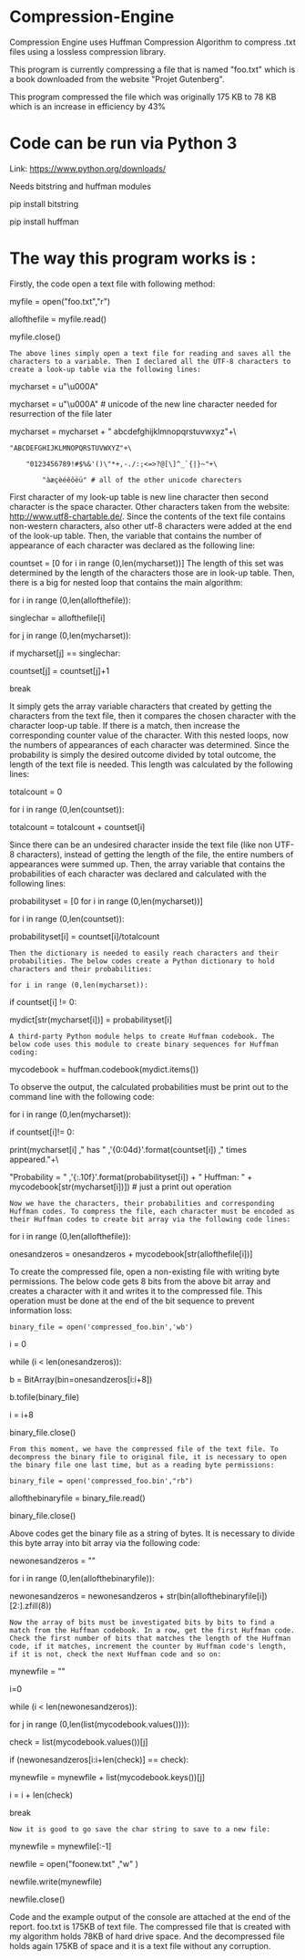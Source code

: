 # Compression-Engine
Compression Engine uses Huffman Compression Algorithm to compress .txt files using a lossless compression library. 

This program is currently compressing a file that is named "foo.txt" which is a book downloaded from the website "Projet Gutenberg".  

This program compressed the file which was originally 175 KB to 78 KB which is an increase in efficiency by 43%


# Code can be run via Python 3

Link: https://www.python.org/downloads/

Needs bitstring and huffman modules

pip install bitstring

pip install huffman

# The way this program works is :


Firstly, the code open a text file with following method:

myfile = open("foo.txt","r") 

allofthefile = myfile.read() 

myfile.close() 
	
	The above lines simply open a text file for reading and saves all the characters to a variable. Then I declared all the UTF-8 characters to create a look-up table via the following lines:
mycharset = u"\u000A"

mycharset = u"\u000A" # unicode of the new line character needed for resurrection of the file later

mycharset = mycharset + " abcdefghijklmnopqrstuvwxyz"+\

    "ABCDEFGHIJKLMNOPQRSTUVWXYZ"+\
    
        "0123456789!#$%&'()\"*+,-./:;<=>?@[\]^_`{|}~"+\
	
            "àæçèéêôëü" # all of the other unicode charecters
	    
First character of my look-up table is new line character then second character is the space character. Other characters taken from the website: http://www.utf8-chartable.de/. Since the contents of the text file contains non-western characters, also other utf-8 characters were added at the end of the look-up table. Then, the variable that contains the number of appearance of each character was declared as the following line:

 countset = [0 for i in range (0,len(mycharset))]
	The length of this set was determined by the length of the characters those are in look-up table. Then, there is a big for nested loop that contains the main algorithm:
	
for i in range (0,len(allofthefile)):

singlechar = allofthefile[i]

for j in range (0,len(mycharset)):

if mycharset[j] == singlechar:

countset[j] = countset[j]+1

break

It simply gets the array variable characters that created by getting the characters from the text file, then it compares the chosen character with the character loop-up table. If there is a match, then increase the corresponding counter value of the character. With this nested loops, now the numbers of appearances of each character was determined. Since the probability is simply the desired outcome divided by total outcome, the length of the text file is needed. This length was calculated by the following lines:

totalcount = 0 

for i in range (0,len(countset)):

 totalcount = totalcount + countset[i] 
 
Since there can be an undesired character inside the text file (like non UTF-8 characters), instead of getting the length of the file, the entire numbers of appearances were summed up.  Then, the array variable that contains the probabilities of each character was declared and calculated with the following lines:

probabilityset = [0 for i in range (0,len(mycharset))] 

for i in range (0,len(countset)):

 probabilityset[i] = countset[i]/totalcount 
 
	Then the dictionary is needed to easily reach characters and their probabilities. The below codes create a Python dictionary to hold characters and their probabilities:
	
	for i in range (0,len(mycharset)):
	
if countset[i] != 0:

mydict[str(mycharset[i])] = probabilityset[i] 

	A third-party Python module helps to create Huffman codebook. The below code uses this module to create binary sequences for Huffman coding:
	
mycodebook = huffman.codebook(mydict.items())

To observe the output, the calculated probabilities must be print out to the command line with the following code:

for i in range (0,len(mycharset)):

if countset[i]!= 0:

print(mycharset[i] ," has " ,'{0:04d}'.format(countset[i]) ," times appeared."+\

"Probability = " ,'{:.10f}'.format(probabilityset[i]) + " Huffman: " + mycodebook[str(mycharset[i])]) # just a print out operation

	Now we have the characters, their probabilities and corresponding Huffman codes. To compress the file, each character must be encoded as their Huffman codes to create bit array via the following code lines:
	
for i in range (0,len(allofthefile)):

onesandzeros = onesandzeros + mycodebook[str(allofthefile[i])] 

To create the compressed file, open a non-existing file with writing byte permissions. The below code gets 8 bits from the above bit array and creates a character with it and writes it to the compressed file. This operation must be done at the end of the bit sequence to prevent information loss:

	binary_file = open('compressed_foo.bin','wb') 
	
i = 0

while (i < len(onesandzeros)):

b = BitArray(bin=onesandzeros[i:i+8]) 

b.tofile(binary_file) 

i = i+8

binary_file.close()

	From this moment, we have the compressed file of the text file. To decompress the binary file to original file, it is necessary to open the binary file one last time, but as a reading byte permissions:
	
	binary_file = open('compressed_foo.bin',"rb") 
	
allofthebinaryfile = binary_file.read() 

binary_file.close()

Above codes get the binary file as a string of bytes. It is necessary to divide this byte array into bit array via the following code:

newonesandzeros = "" 

for i in range (0,len(allofthebinaryfile)):

newonesandzeros = newonesandzeros + str(bin(allofthebinaryfile[i])[2:].zfill(8)) 

	Now the array of bits must be investigated bits by bits to find a match from the Huffman codebook. In a row, get the first Huffman code. Check the first number of bits that matches the length of the Huffman code, if it matches, increment the counter by Huffman code's length, if it is not, check the next Huffman code and so on:
	
mynewfile = "" 

i=0

while (i < len(newonesandzeros)):

for j in range (0,len(list(mycodebook.values()))):

check = list(mycodebook.values())[j]

if (newonesandzeros[i:i+len(check)] == check): 

mynewfile = mynewfile + list(mycodebook.keys())[j] 

i = i + len(check)

break  

	Now it is good to go save the char string to save to a new file:
	
mynewfile = mynewfile[:-1] 

newfile = open("foonew.txt" ,"w" )

newfile.write(mynewfile) 

newfile.close() 

Code and the example output of the console are attached at the end of the report. foo.txt is 175KB of text file. The compressed file that is created with my algorithm holds 78KB of hard drive space. And the decompressed file holds again 175KB of space and it is a text file without any corruption. 

